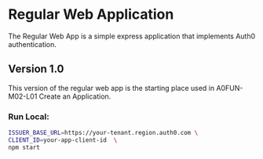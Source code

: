 # Regular Web Application

The Regular Web App is a simple express application that implements Auth0 authentication.

## Version 1.0

This version of the regular web app is the starting place used in A0FUN-M02-L01 Create an Application.

### Run Local:

```bash
ISSUER_BASE_URL=https://your-tenant.region.auth0.com \
CLIENT_ID=your-app-client-id  \
npm start
```
